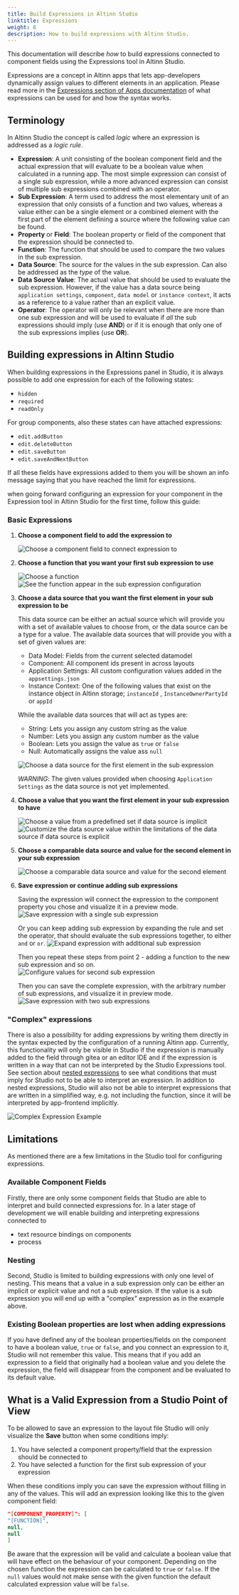 ```yaml
---
title: Build Expressions in Altinn Studio
linktitle: Expressions
weight: 8
description: How to build expressions with Altinn Studio.
---
```


This documentation will describe _how_ to build expressions connected to component fields using the Expressions tool in
Altinn Studio.

Expressions are a concept in Altinn apps that lets app-developers dynamically assign values to different elements in an
application. Please read more in
the [Expressions section of Apps documentation](../../../../app/development/logic/expressions) of what expressions can be
used for and how the syntax works.

## Terminology

In Altinn Studio the concept is called _logic_ where an expression is addressed as a _logic rule_.

- **Expression**: A unit consisting of the boolean component field and the actual expression that will evaluate to be a
  boolean value when calculated in a running app. The most simple expression can consist of a single sub expression,
  while a more advanced expression can consist of multiple sub expressions combined with an operator.
- **Sub Expression**: A term used to address the most elementary unit of an expression that only consists of a
  function and two values, whereas a value either can be a single element or a combined element with the first part of
  the element defining a source where the following value can be found.
- **Property** or **Field**: The boolean property or field of the component that the expression should be connected to.
- **Function**: The function that should be used to compare the two values in the sub expression.
- **Data Source**: The source for the values in the sub expression. Can also be addressed as the _type_ of the value.
- **Data Source Value**: The actual value that should be used to evaluate the sub expression. However, if the value has
  a
  data source being `application settings`, `component`, `data model` or `instance context`, it acts as a reference to a
  value rather than an explicit value.
- **Operator**: The operator will only be relevant when there are more than one sub expression and will be used to
  evaluate if _all_ the sub expressions should imply (use **AND**) or if it is enough that only one of the sub
  expressions
  implies (use **OR**).

## Building expressions in Altinn Studio

When building expressions in the Expressions panel in Studio, it is always possible to add one expression for each of the following states:

- `hidden`
- `required`
- `readOnly`

For group components, also these states can have attached expressions:

- `edit.addButton`
- `edit.deleteButton`
- `edit.saveButton`
- `edit.saveAndNextButton`

If all these fields have expressions added to them you will be shown an info message saying that you have reached the limit for
expressions.

when going forward configuring an expression for your component in the Expression tool in Altinn Studio for the first
time, follow this guide:

### Basic Expressions

1. **Choose a component field to add the expression to**

   ![Choose a component field to connect expression to](1-build-new-expression.png)

2. **Choose a function that you want your first sub expression to use**

   ![Choose a function](2-1-choose-function.png)
   ![See the function appear in the sub expression configuration](2-2-choose-function.png)

3. **Choose a data source that you want the first element in your sub expression to be**

   This data source can be either an actual source which will provide you with a set of available values to choose
   from, or the data source can be a type for a value. The available data sources that will provide you with a set of
   given values are:
    - Data Model: Fields from the current selected datamodel
    - Component: All component ids present in across layouts
    - Application Settings: All custom configuration values added in the `appsettings.json`
    - Instance Context: One of the following values that exist on the instance object in Altinn storage; `instanceId`
      , `InstanceOwnerPartyId` or `appId`

   While the available data sources that will act as types are:
    - String: Lets you assign any custom string as the value
    - Number: Lets you assign any custom number as the value
    - Boolean: Lets you assign the value as `true` or `false`
    - Null: Automatically assigns the value ass `null`

   ![Choose a data source for the first element in the sub expression](3-choose-data-source.png)

   _WARNING_: The given values provided when choosing `Application Settings` as the data source is not yet implemented.

4. **Choose a value that you want the first element in your sub expression to have**

   ![Choose a value from a predefined set if data source is implicit](4-1-choose-implicit-value.png)
   ![Customize the data source value within the limitations of the data source if data source is explicit](4-2-choose-explicit-value.png)

5. **Choose a comparable data source and value for the second element in your sub expression**

   ![Choose a comparable data source and value for the second element](5-choose-comparable.png)

6. **Save expression or continue adding sub expressions**

   Saving the expression will connect the expression to the component property you chose and visualize it in a preview
   mode.
   ![Save expression with a single sub expression](6-1-save-expression.png)

   Or you can keep adding sub expression by expanding the rule and set the operator, that should evaluate the sub
   expressions together, to either `and` or `or`.
   ![Expand expression with additional sub expression](6-2-expand-expression.png)

   Then you repeat these steps from point 2 - adding a function to the new sub expression and so on.
   ![Configure values for second sub expression](6-3-new-sub-expression.png)

   Then you can save the complete expression, with the arbitrary number of sub expressions, and visualize it in preview
   mode.
   ![Save expression with two sub expressions](6-4-save-large-expression.png)

### "Complex" expressions

There is also a possibility for adding expressions by writing them directly in the syntax expected by the configuration
of a running Altinn app. Currently, this functionality will only be visible in Studio if the expression is
manually added to the field through gitea or an editor IDE and if the expression is written in a way that can not be
interpreted by the Studio Expressions tool. See section about [nested expressions](#Nesting) to see what conditions that
must imply for Studio not to be able to interpret an expression. In addition to nested expressions, Studio will also not
be able to interpret expressions that are written in a simplified way, e.g. not including the function, since it will be
interpreted by app-frontend implicitly.

![Complex Expression Example](complex-expression-example.png)

## Limitations

As mentioned there are a few limitations in the Studio tool for configuring expressions.

### Available Component Fields

Firstly, there are only some component fields that Studio are able to interpret and build connected
expressions for. In a later stage of development we will enable building and interpreting expressions connected to

- text resource bindings on components
- process

### <a name="Nesting"></a>Nesting

Second, Studio is limited to building expressions with only one level of nesting. This means that a value in a sub
expression only can be either an implicit or explicit value and not a sub expression. If the value is a sub expression
you will end up with a "complex" expression as in the example above.

### Existing Boolean properties are lost when adding expressions

If you have defined any of the boolean properties/fields on the component to have a boolean value, `true` or `false`,
and you connect an expression to it, Studio will not remember this value. This means that if you add an expression to a
field that originally had a boolean value and you delete the expression, the field will disappear from the component and
be evaluated to its default value.

## What is a Valid Expression from a Studio Point of View

To be allowed to save an expression to the layout file Studio will only visualize the **Save** button when some
conditions
imply:

1. You have selected a component property/field that the expression should be connected to
2. You have selected a function for the first sub expression of your expression

When these conditions imply you can save the expression without filling in any of the values. This will add an
expression looking like this to the given component field:

```json
"[COMPONENT_PROPERTY]": [
"[FUNCTION]",
null,
null
]
```

Be aware that the expression will be valid and calculate a boolean value that will have effect on the behaviour of your
component. Depending on the chosen function the expression can be calculated to `true` or `false`. If the `null` values
would not make sense with the given function the default calculated expression value will be `false`.
